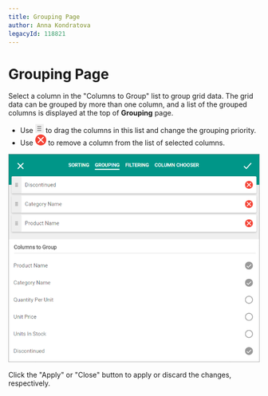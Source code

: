 ```yaml
---
title: Grouping Page
author: Anna Kondratova
legacyId: 118821
---
```

# Grouping Page
Select a column in the "Columns to Group" list to group grid data.  The grid data can be grouped by more than one column, and a list of the grouped columns is displayed at the top of **Grouping** page.
* Use ![eud-grid-customizationdialog-sorting-drag](../../../images/img128887.png) to drag the columns in this list and change the grouping priority.
* Use ![eud-grid-customizationdialog-sorting-delete](../../../images/img128889.png) to remove a column from the list of selected columns.

![eud-grid-customizationdialog-groupingpage](../../../images/img128891.png)

Click the "Apply" or "Close" button to apply or discard the changes, respectively.